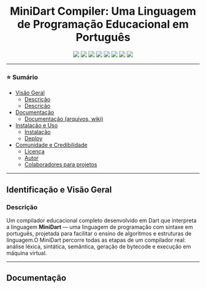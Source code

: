 

<h1 align="center" id="topo">
  MiniDart Compiler: Uma Linguagem de Programação Educacional em Português
</h1>

<p align="center">
<!-- Badges de Linguagens -->
<img src="https://img.shields.io/static/v1?label=linguagem&message=Dart&color=blue&style=for-the-badge&logo=dart" />
<img src="https://img.shields.io/static/v1?label=linguagem&message=HTML&color=orange&style=for-the-badge&logo=html5" />
<img src="https://img.shields.io/static/v1?label=linguagem&message=CSS&color=blueviolet&style=for-the-badge&logo=css3" />
<img src="https://img.shields.io/static/v1?label=linguagem&message=JavaScript&color=yellow&style=for-the-badge&logo=javascript&logoColor=black" />

  <img src="https://img.shields.io/static/v1?label=versao&message=1.6.0&color=brightgreen&style=for-the-badge" />
  <img src="https://img.shields.io/static/v1?label=licenca&message=MIT&color=green&style=for-the-badge" />
  <img src="https://img.shields.io/static/v1?label=status&message=estavel&color=success&style=for-the-badge" />
  <img src="https://img.shields.io/static/v1?label=educacional&message=compiladores&color=purple&style=for-the-badge" />
</p>

---

<!-- Sumário -->
<h3>⭐ Sumário</h3>
<ul>
  <!-- Identificação e Visão Geral -->
  <li>
    <a href="#visao-geral">Visão Geral</a>
    <ul>
      <li><a href="#titulo-e-descricao">Descrição</a></li>
            <li><a href="#titulo-e-descricao">Descrição</a></li>
    </ul>
  </li>

  <!-- Documentação -->
  <li>
    <a href="#documentacao">Documentação</a>
    <ul>
      <li><a href="#documentacao-arquivos-wiki">Documentação (arquivos, wiki)</a></li>
    </ul>
  </li>

  <!-- Instalação e Uso -->
  <li>
    <a href="#instalacao-e-uso">Instalação e Uso</a>
    <ul>
      <li><a href="#instalacao">Instalação</a></li>
      <li><a href="#deploy">Deploy</a></li>
    </ul>
  </li>


  <!-- Comunidade e Credibilidade -->
  <li>
    <a href="#comunidade-e-credibilidade">Comunidade e Credibilidade</a>
    <ul>
      <li><a href="#licenca">Licença</a></li>
      <li><a href="#autor">Autor</a></li>
      <li><a href="#colaboradores">Colaboradores para projetos</a></li>
    </ul>
  </li>
</ul>

---

<h2 id="identificacao-e-visao-geral">Identificação e Visão Geral</h2>

<h3 id="titulo-e-descricao">Descrição</h3>

<p>
  Um compilador educacional completo desenvolvido em Dart que interpreta a linguagem  <b> MiniDart </b>  — uma linguagem de programação com sintaxe em português, projetada para facilitar o ensino de algoritmos e estruturas de linguagem.O MiniDart percorre todas as etapas de um compilador real: análise léxica, sintática, semântica, geração de bytecode e execução em máquina virtual.
</p>

---
 <h2 id="Documentacao">Documentação</h2>



